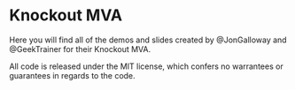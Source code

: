 # Knockout MVA
Here you will find all of the demos and slides created by @JonGalloway and @GeekTrainer for their Knockout MVA.

All code is released under the MIT license, which confers no warrantees or guarantees in regards to the code.

